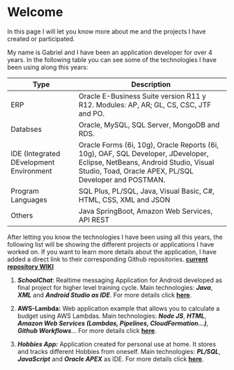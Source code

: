 # Welcome 

In this page I will let you know more about me and the projects I have created or participated.

My name is Gabriel and I have been an application developer for over 4 years. In the following table you can see some of the technologies I have been using along this years:

|Type|Description|
|---	|---	|
|ERP|Oracle E-Business Suite version R11 y R12. Modules: AP, AR; GL, CS, CSC, JTF and PO.|
|Databses|Oracle, MySQL, SQL Server, MongoDB and RDS.|
|IDE (Integrated DEvelopment Environment|Oracle Forms (6i, 10g), Oracle Reports (6i, 10g), OAF, SQL Developer, JDeveloper, Eclipse, NetBeans, Android Studio, Visual Studio, Toad, Oracle APEX, PL/SQL Developer and POSTMAN.|
|Program Languages|SQL Plus, PL/SQL, Java, Visual Basic, C#, HTML, CSS, XML and JSON|
|Others|Java SpringBoot, Amazon Web Services, API REST|

After letting you know the technologies I have been using all this years, the following list will be showing the different projects or applications I have worked on. If you want to learn more details about the application, I have added a direct link to their corresponding Github repositories.
[**current repository WIKI**](https://github.com/Gabriel-Acevedo/tfm-aws/wiki)
 1. <b><i>SchoolChat</b></i>: Realtime messaging Application for Android developed as final project for higher level training cycle. Main technologies: <b><i>Java</i></b>,  <b><i>XML</i></b> and <b><i>Android Studio as IDE</i></b>. For more details click [**here**](https://github.com/ggordo12/Android-SchoolChat).
 
 2. <b>AWS-Lambda:</b> Web application example that allows you to calculate a budget using AWS Lambdas. Main technologies: <b><i>Node JS</b></i>, <b><i>HTML</b></i>, <b><i>Amazon Web Services (Lambdas, Pipelines, CloudFormation...)</b></i>, <b><i>Github Workflows</b></i>... For more details click [**here**](https://github.com/ggordo12/AWS-Lambda).
 
 3. <b><i>Hobbies App:</b></i> Application created for personal use at home. It stores and tracks different Hobbies from oneself. Main technologies: <b><i>PL/SQL</b></i>, <b><i>JavaScript</b></i> and <b><i>Oracle APEX</b></i> as IDE. For more details click [**here**](https://github.com/ggordo12/OApex-Hobbies-App).
